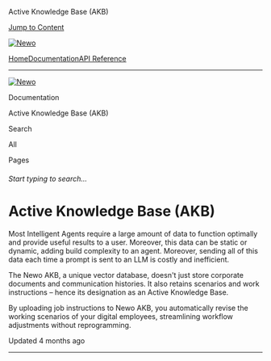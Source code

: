 Active Knowledge Base (AKB)

[Jump to Content](#content)

[![Newo](https://files.readme.io/895bdeef8322f081f6d0f4507a17e414930dfddfddf1de452f458dc00698ca84-small-svgviewer-png-output_9.png)](/)

[Home](/)[Documentation](index.md)[API Reference](/reference)

* * *

[![Newo](https://files.readme.io/895bdeef8322f081f6d0f4507a17e414930dfddfddf1de452f458dc00698ca84-small-svgviewer-png-output_9.png)](/)

Documentation

Active Knowledge Base (AKB)

Search

All

Pages

###### Start typing to search…

# Active Knowledge Base (AKB)

Most Intelligent Agents require a large amount of data to function optimally and provide useful results to a user. Moreover, this data can be static or dynamic, adding build complexity to an agent. Moreover, sending all of this data each time a prompt is sent to an LLM is costly and inefficient.

The Newo AKB, a unique vector database, doesn't just store corporate documents and communication histories. It also retains scenarios and work instructions – hence its designation as an Active Knowledge Base.

By uploading job instructions to Newo AKB, you automatically revise the working scenarios of your digital employees, streamlining workflow adjustments without reprogramming.

Updated 4 months ago

* * *
